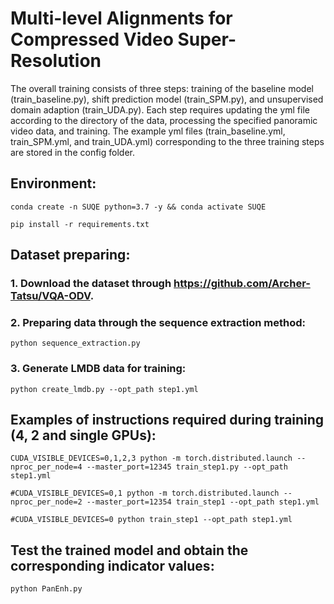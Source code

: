 # Multi-level Alignments for Compressed Video Super-Resolution

The overall training consists of three steps: training of the baseline model (train_baseline.py), shift prediction model (train_SPM.py), and unsupervised domain adaption (train_UDA.py). Each step requires updating the yml file according to the directory of the data, processing the specified panoramic video data, and training. The example yml files (train_baseline.yml, train_SPM.yml, and train_UDA.yml) corresponding to the three training steps are stored in the config folder.

## Environment:
```
conda create -n SUQE python=3.7 -y && conda activate SUQE
```
```
pip install -r requirements.txt
```

## Dataset preparing:

### 1. Download the dataset through https://github.com/Archer-Tatsu/VQA-ODV.

### 2. Preparing data through the sequence extraction method:
```
python sequence_extraction.py
```
### 3. Generate LMDB data for training:
```
python create_lmdb.py --opt_path step1.yml
```

## Examples of instructions required during training (4, 2 and single GPUs):
```
CUDA_VISIBLE_DEVICES=0,1,2,3 python -m torch.distributed.launch --nproc_per_node=4 --master_port=12345 train_step1.py --opt_path step1.yml
```
```
#CUDA_VISIBLE_DEVICES=0,1 python -m torch.distributed.launch --nproc_per_node=2 --master_port=12354 train_step1 --opt_path step1.yml
```
```
#CUDA_VISIBLE_DEVICES=0 python train_step1 --opt_path step1.yml
```

## Test the trained model and obtain the corresponding indicator values:
```
python PanEnh.py 
```


